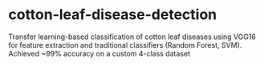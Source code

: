 # cotton-leaf-disease-detection
Transfer learning-based classification of cotton leaf diseases using VGG16 for feature extraction and traditional classifiers (Random Forest, SVM). Achieved ~99% accuracy on a custom 4-class dataset
